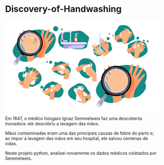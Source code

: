 # Discovery-of-Handwashing

<p align="center">
  <img src="images/226.jpg" >
</p>

Em 1847, o médico húngaro Ignaz Semmelweis faz uma descoberta inovadora: ele descobriu a lavagem das mãos. 

Mãos contaminadas eram uma das principais causas de febre do parto e, ao impor a lavagem das mãos em seu hospital, ele salvou centenas de vidas.

Neste projeto python, analisei novamente os dados médicos coletados por Semmelweis.
